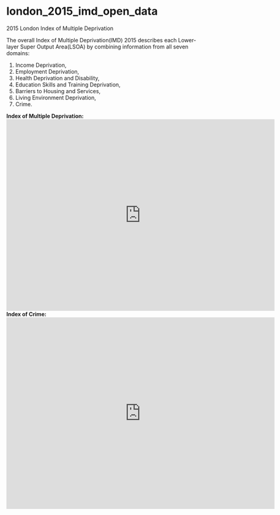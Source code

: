 # london_2015_imd_open_data
2015 London Index of Multiple Deprivation

<span style="font-weight: 400;">The overall Index of Multiple Deprivation(IMD) 2015 describes each Lower-layer Super Output Area(LSOA) by combining information from all seven domains: </span>
<ol>
	<li><span style="font-weight: 400;">Income Deprivation, </span></li>
	<li><span style="font-weight: 400;">Employment Deprivation, </span></li>
	<li><span style="font-weight: 400;">Health Deprivation and Disability, </span></li>
	<li><span style="font-weight: 400;">Education Skills and Training Deprivation, </span></li>
	<li><span style="font-weight: 400;">Barriers to Housing and Services, </span></li>
	<li><span style="font-weight: 400;">Living Environment Deprivation, </span></li>
	<li><span style="font-weight: 400;">Crime.</span></li>
</ol>
<strong>Index of Multiple Deprivation:</strong>

<iframe width="700" height="500" scrolling="no" frameborder="no" src="https://fusiontables.google.com/embedviz?q=select+col32+from+17Ln41i1lynSD8WhkTmIJ5zGxyKmzJfBoaFR1xYDp&amp;viz=MAP&amp;h=false&amp;lat=51.49175602014006&amp;lng=-0.0012395610351632058&amp;t=1&amp;z=10&amp;l=col32&amp;y=2&amp;tmplt=2&amp;hml=KML"></iframe>
<strong>Index of Crime:</strong>
<iframe width="700" height="500" scrolling="no" frameborder="no" src="https://fusiontables.google.com/embedviz?q=select+col32+from+17Ln41i1lynSD8WhkTmIJ5zGxyKmzJfBoaFR1xYDp&amp;viz=MAP&amp;h=false&amp;lat=51.50121401166276&amp;lng=-0.014114164306640031&amp;t=1&amp;z=12&amp;l=col32&amp;y=3&amp;tmplt=3&amp;hml=KML"></iframe>
